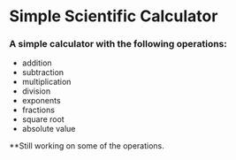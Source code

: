 # Simple Scientific Calculator

### A simple calculator with the following operations:  
- addition  
- subtraction  
- multiplication  
- division  
- exponents  
- fractions  
- square root  
- absolute value
  
**Still working on some of the operations.
